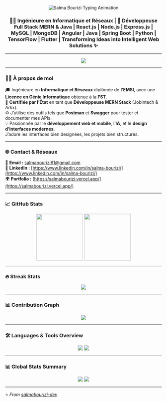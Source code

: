 <!-- 💫 Animated Header -->
<p align="center">
  <img src="https://readme-typing-svg.herokuapp.com?font=Courier+New&color=FF69B4&size=32&center=true&vCenter=true&width=600&lines=Salma+Bourizi" alt="Salma Bourizi Typing Animation" />
</p>

<h3 align="center">
👩‍💻 Ingénieure en Informatique et Réseaux | 🚀 Développeuse Full Stack MERN & Java | React.js | Node.js | Express.js | MySQL | MongoDB | Angular | Java | Spring Boot | Python | TensorFlow | Flutter | Transforming Ideas into Intelligent Web Solutions ✨
</h3>

---

<p align="center">
  <img src="https://skillicons.dev/icons?i=react,nodejs,express,mysql,mongodb,angular,java,spring,python,tensorflow,flutter,html,css,js,git,github,figma,vscode,postman,swagger,bootstrap,tailwind" />
</p>

---

### 👩‍🎓 À propos de moi

🎓 Ingénieure en **Informatique et Réseaux** diplômée de **l’EMSI**, avec une **Licence en Génie Informatique** obtenue à la **FST**.  
💼 **Certifiée par l’État** en tant que **Développeuse MERN Stack** (Jobintech & Arkx).  
⚙️ J’utilise des outils tels que **Postman** et **Swagger** pour tester et documenter mes APIs.  
💡 Passionnée par le **développement web et mobile**, l’**IA**, et le **design d’interfaces modernes**.  
J’adore les interfaces bien designées, les projets bien structurés. 

---

### 🌐 Contact & Réseaux

📧 **Email :** [salmabourizi61@gmail.com](mailto:salmabourizi61@gmail.com)  
💼 **LinkedIn :** [https://www.linkedin.com/in/salma-bourizi/](https://www.linkedin.com/in/salma-bourizi/)  
🌍 **Portfolio :** [https://salmabourizi.vercel.app/](https://salmabourizi.vercel.app/)  

---

### 📈 GitHub Stats

<p align="center">
  <img height="150" src="https://github-readme-stats.vercel.app/api?username=salmabourizi-dev&show_icons=true&theme=tokyonight&hide_border=true&include_all_commits=true" />
  <img height="150" src="https://github-readme-stats.vercel.app/api/top-langs/?username=salmabourizi-dev&layout=compact&theme=tokyonight&hide_border=true" />
</p>

---

### 🔥 Streak Stats
<p align="center">
  <img src="https://streak-stats.demolab.com?user=salmabourizi-dev&theme=tokyonight&hide_border=true" />
</p>

---

### 📊 Contribution Graph
<p align="center">
  <img src="https://github-readme-activity-graph.vercel.app/graph?username=salmabourizi-dev&bg_color=0d1117&color=ff69b4&line=ff69b4&point=ffffff&area=true&hide_border=true" />
</p>

---

### 🛠️ Languages & Tools Overview
<p align="center">
  <img src="https://github-profile-summary-cards.vercel.app/api/cards/repos-per-language?username=salmabourizi-dev&theme=tokyonight" />
  <img src="https://github-profile-summary-cards.vercel.app/api/cards/most-commit-language?username=salmabourizi-dev&theme=tokyonight" />
</p>

---

### 📊 Global Stats Summary
<p align="center">
  <img src="https://github-profile-summary-cards.vercel.app/api/cards/stats?username=salmabourizi-dev&theme=tokyonight" />
  <img src="https://github-profile-summary-cards.vercel.app/api/cards/productive-time?username=salmabourizi-dev&theme=tokyonight&utcOffset=+1" />
</p>

---

⭐️ *From [salmabourizi-dev](https://github.com/salmabourizi-dev)*
